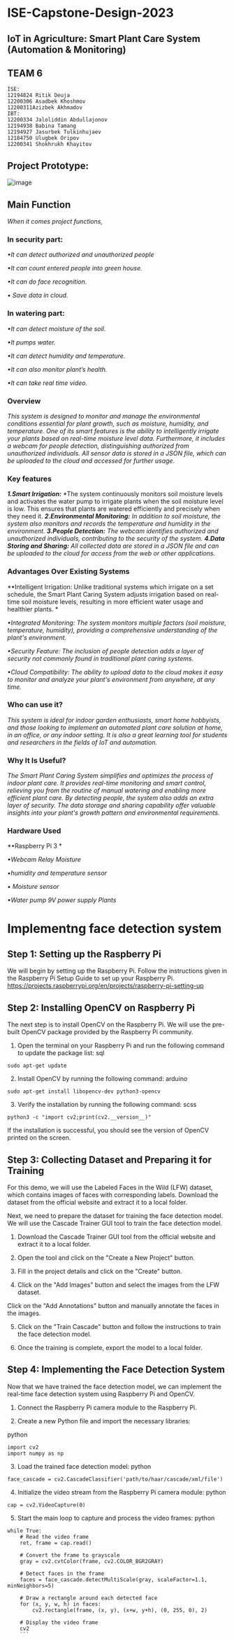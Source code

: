 # ISE-Capstone-Design-2023
##  IoT in Agriculture: Smart Plant Care System (Automation & Monitoring)
## TEAM 6
```
ISE:
12194824 Ritik Deuja
12200306 Asadbek Khoshmov
12200311Azizbek Akhmadov
IBT:
12200334 Jaloliddin Abdullajonov
12194938 Babina Tamang
12194927 Jasurbek Tulkinhujaev
12184750 Ulugbek Oripov
12200341 Shokhrukh Khayitov
```
## Project Prototype:
![image](https://github.com/deujahritik/ISE-Capstone-Design-2023/assets/92029196/028fa211-2644-4dea-a419-bac87fcfb2d3)

## Main Function
*When it comes project functions,*

### In security part:

*•It can detect authorized and unauthorized people*

*•It can count entered people into green house.*

*•It can do face recognition.*

*• Save data in cloud.*


### In watering part:

*•It can detect moisture of the soil.*

*•It pumps water.*

*•It can detect humidity and temperature.*

*•It can also monitor plant’s health.*

*•It can take real time video.*

### Overview
*This system is designed to monitor and manage the environmental conditions essential for plant growth, such as moisture, humidity, and temperature. One of its smart features is the ability to intelligently irrigate your plants based on real-time moisture level data. Furthermore, it includes a webcam for people detection, distinguishing authorized from unauthorized individuals. All sensor data is stored in a JSON file, which can be uploaded to the cloud and accessed for further usage.*

### Key features
***1.Smart Irrigation:***
*The system continuously monitors soil moisture levels and activates the water pump to irrigate plants when the soil moisture level is low. This ensures that plants are watered efficiently and precisely when they need it.
***2.Environmental Monitoring:***
*In addition to soil moisture, the system also monitors and records the temperature and humidity in the environment.*
***3.People Detection:***
*The webcam identifies authorized and unauthorized individuals, contributing to the security of the system.*
***4.Data Storing and Sharing:***
*All collected data are stored in a JSON file and can be uploaded to the cloud for access from the web or other applications.*

### Advantages Over Existing Systems
*•Intelligent Irrigation: Unlike traditional systems which irrigate on a set schedule, the Smart Plant Caring System adjusts irrigation based on real-time soil moisture levels, resulting in more efficient water usage and healthier plants. *

*•Integrated Monitoring: The system monitors multiple factors (soil moisture, temperature, humidity), providing a comprehensive understanding of the plant's environment.*

*•Security Feature: The inclusion of people detection adds a layer of security not commonly found in traditional plant caring systems.*

*•Cloud Compatibility: The ability to upload data to the cloud makes it easy to monitor and analyze your plant's environment from anywhere, at any time.*

### Who can use it?
*This system is ideal for indoor garden enthusiasts, smart home hobbyists, and those looking to implement an automated plant care solution at home, in an office, or any indoor setting. It is also a great learning tool for students and researchers in the fields of IoT and automation.*

### Why It Is Useful?
*The Smart Plant Caring System simplifies and optimizes the process of indoor plant care. It provides real-time monitoring and smart control, relieving you from the routine of manual watering and enabling more efficient plant care. By detecting people, the system also adds an extra layer of security. The data storage and sharing capability offer valuable insights into your plant's growth pattern and environmental requirements.*

### Hardware Used
*•Raspberry Pi 3 *

*•Webcam Relay Moisture*

*•humidity and temperature sensor*

*• Moisture sensor*

*•Water pump 9V power supply Plants*


# Implementng face detection system
## Step 1: Setting up the Raspberry Pi
We will begin by setting up the Raspberry Pi. Follow the instructions given in the Raspberry Pi Setup Guide to set up your Raspberry Pi. https://projects.raspberrypi.org/en/projects/raspberry-pi-setting-up

## Step 2: Installing OpenCV on Raspberry Pi

The next step is to install OpenCV on the Raspberry Pi. We will use the pre-built OpenCV package provided by the Raspberry Pi community.

1. Open the terminal on your Raspberry Pi and run the following command to update the package list:
sql
```
sudo apt-get update
```
2. Install OpenCV by running the following command:
arduino
```
sudo apt-get install libopencv-dev python3-opencv
```
3. Verify the installation by running the following command:
scss
```
python3 -c "import cv2;print(cv2.__version__)"
```
If the installation is successful, you should see the version of OpenCV printed on the screen.

## Step 3: Collecting Dataset and Preparing it for Training

For this demo, we will use the Labeled Faces in the Wild (LFW) dataset, which contains images of faces with corresponding labels. Download the dataset from the official website and extract it to a local folder.

Next, we need to prepare the dataset for training the face detection model. We will use the Cascade Trainer GUI tool to train the face detection model.

1. Download the Cascade Trainer GUI tool from the official website and extract it to a local folder.

2. Open the tool and click on the "Create a New Project" button.

3. Fill in the project details and click on the "Create" button.

4. Click on the "Add Images" button and select the images from the LFW dataset.

Click on the "Add Annotations" button and manually annotate the faces in the images.

5. Click on the "Train Cascade" button and follow the instructions to train the face detection model.

6. Once the training is complete, export the model to a local folder.

## Step 4: Implementing the Face Detection System

Now that we have trained the face detection model, we can implement the real-time face detection system using Raspberry Pi and OpenCV.

1. Connect the Raspberry Pi camera module to the Raspberry Pi.

2. Create a new Python file and import the necessary libraries:

python
```
import cv2
import numpy as np
```
3. Load the trained face detection model:
python
```
face_cascade = cv2.CascadeClassifier('path/to/haar/cascade/xml/file')
```
4. Initialize the video stream from the Raspberry Pi camera module:
python
```
cap = cv2.VideoCapture(0)
```
5. Start the main loop to capture and process the video frames:
python
```
while True:
    # Read the video frame
    ret, frame = cap.read()

    # Convert the frame to grayscale
    gray = cv2.cvtColor(frame, cv2.COLOR_BGR2GRAY)

    # Detect faces in the frame
    faces = face_cascade.detectMultiScale(gray, scaleFactor=1.1, minNeighbors=5)

    # Draw a rectangle around each detected face
    for (x, y, w, h) in faces:
        cv2.rectangle(frame, (x, y), (x+w, y+h), (0, 255, 0), 2)

    # Display the video frame
    cv2
    ```
